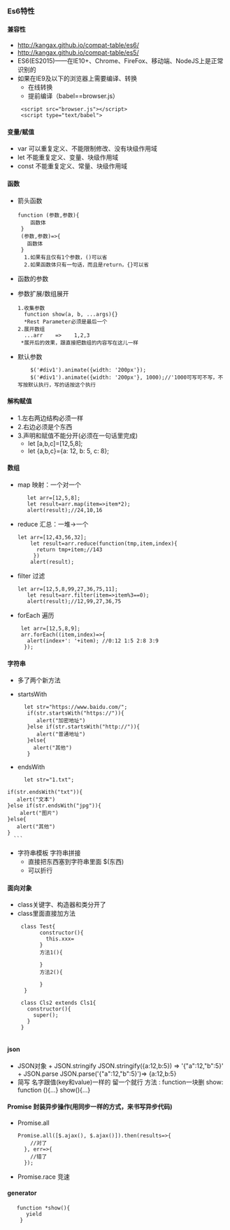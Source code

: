 ### Es6特性

####  兼容性
 -  http://kangax.github.io/compat-table/es6/
 -  http://kangax.github.io/compat-table/es5/
 -  ES6(ES2015)——在IE10+、Chrome、FireFox、移动端、NodeJS上是正常识别的
 -  如果在IE9及以下的浏览器上需要编译、转换
	+ 在线转换
	+ 提前编译（babel==browser.js）
	```
	 <script src="browser.js"></script>
	 <script type="text/babel">
	```
#### 变量/赋值
 - var     可以重复定义、不能限制修改、没有块级作用域
 - let     不能重复定义、变量、块级作用域
 - const   不能重复定义、常量、块级作用域
#### 函数
 - 箭头函数
   ```
   function (参数,参数){
       函数体
    }
    (参数,参数)=>{
      函数体
    }
     1.如果有且仅有1个参数，()可以省
     2.如果函数体只有一句话，而且是return，{}可以省
   ```
 - 函数的参数
  + 参数扩展/数组展开
     ```
	1.收集参数
	   function show(a, b, ...args){}
	   *Rest Parameter必须是最后一个
	2.展开数组
	   ...arr    =>    1,2,3
	  *展开后的效果，跟直接把数组的内容写在这儿一样
     ```
  + 默认参数
     ``` 
         $('#div1').animate({width: '200px'});
         $('#div1').animate({width: '200px'}, 1000);//'1000可写可不写，不写按默认执行，写的话按这个执行
      ```
####  解构赋值
 - 1.左右两边结构必须一样
 - 2.右边必须是个东西
 - 3.声明和赋值不能分开(必须在一句话里完成)
   + let [a,b,c]=[12,5,8];
   + let {a,b,c}={a: 12, b: 5, c: 8};
#### 数组
  -  map     映射：一个对一个
     ```
        let arr=[12,5,8];
        let result=arr.map(item=>item*2);
        alert(result);//24,10,16
     ```
  -  reduce  汇总：一堆->一个
     ```
	 let arr=[12,43,56,32];
         let result=arr.reduce(function(tmp,item,index){
           return tmp+item;//143
          })
         alert(result);
      ```
  -  filter   过滤
      ```
	 let arr=[12,5,8,99,27,36,75,11];
         let result=arr.filter(item=>item%3==0);
         alert(result);//12,99,27,36,75
      ```
  -  forEach 遍历
      ```
       let arr=[12,5,8,9];
       arr.forEach((item,index)=>{
         alert(index+': '+item); //0:12 1:5 2:8 3:9
        });
      ```  
####  字符串
  -  多了两个新方法
   + startsWith
     ```
       let str="https://www.baidu.com/";
	    if(str.startsWith("https://")){
	       alert("加密地址")
	    }else if(str.startsWith("http://")){
	       alert("普通地址")
	    }else{
	      alert("其他")
	    }
      ```
   + endsWith
     ```
       let str="1.txt";
	if(str.endsWith("txt")){
	   alert("文本")
	}else if(str.endsWith("jpg")){
	    alert("图片")
	}else{
	   alert("其他")
	}
      ```
  - 字符串模板 字符串拼接 
    + 直接把东西塞到字符串里面  $(东西)
    + 可以折行
####  面向对象
  - class关键字、构造器和类分开了
  - class里面直接加方法
     ```
      class Test{
		    constructor(){
		      this.xxx=
		    }
		    方法1(){
		
		    }
		    方法2(){
		
		    }
	   }
	
	  class Cls2 extends Cls1{
	    constructor(){
	      super();
	    }
	  }
	  
     ```
####  json
   - JSON对象
	+  JSON.stringify
	   JSON.stringify({a:12,b:5})  =>  '{"a":12,"b":5}'
    + JSON.parse
      JSON.parse('{"a":12,"b":5}')=>  {a:12,b:5}
   -  简写
         名字跟值(key和value)一样的      留一个就行
         方法                           : function一块删
         show: function (){...}
         show(){...}
####  Promise 封装异步操作(用同步一样的方式，来书写异步代码)
   -  Promise.all
      ```
      Promise.all([$.ajax(), $.ajax()]).then(results=>{
		  //对了
		}, err=>{
		  //错了
		});
      ```
   -  Promise.race    竞速
#### generator
 ```
    function *show(){
       yield
     }	
 ```
